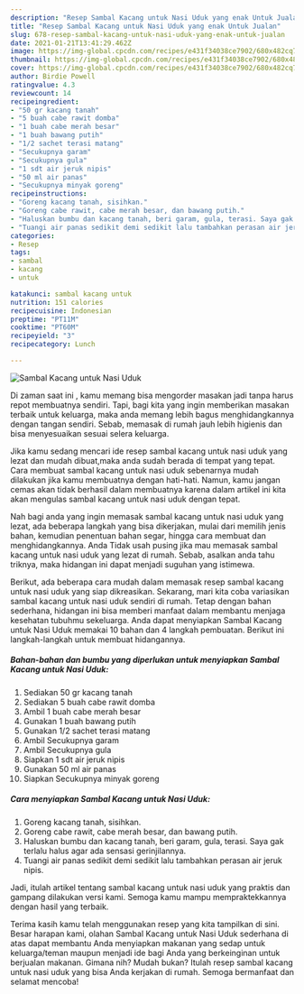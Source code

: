 ```yaml
---
description: "Resep Sambal Kacang untuk Nasi Uduk yang enak Untuk Jualan"
title: "Resep Sambal Kacang untuk Nasi Uduk yang enak Untuk Jualan"
slug: 678-resep-sambal-kacang-untuk-nasi-uduk-yang-enak-untuk-jualan
date: 2021-01-21T13:41:29.462Z
image: https://img-global.cpcdn.com/recipes/e431f34038ce7902/680x482cq70/sambal-kacang-untuk-nasi-uduk-foto-resep-utama.jpg
thumbnail: https://img-global.cpcdn.com/recipes/e431f34038ce7902/680x482cq70/sambal-kacang-untuk-nasi-uduk-foto-resep-utama.jpg
cover: https://img-global.cpcdn.com/recipes/e431f34038ce7902/680x482cq70/sambal-kacang-untuk-nasi-uduk-foto-resep-utama.jpg
author: Birdie Powell
ratingvalue: 4.3
reviewcount: 14
recipeingredient:
- "50 gr kacang tanah"
- "5 buah cabe rawit domba"
- "1 buah cabe merah besar"
- "1 buah bawang putih"
- "1/2 sachet terasi matang"
- "Secukupnya garam"
- "Secukupnya gula"
- "1 sdt air jeruk nipis"
- "50 ml air panas"
- "Secukupnya minyak goreng"
recipeinstructions:
- "Goreng kacang tanah, sisihkan."
- "Goreng cabe rawit, cabe merah besar, dan bawang putih."
- "Haluskan bumbu dan kacang tanah, beri garam, gula, terasi. Saya gak terlalu halus agar ada sensasi gerinjilannya."
- "Tuangi air panas sedikit demi sedikit lalu tambahkan perasan air jeruk nipis."
categories:
- Resep
tags:
- sambal
- kacang
- untuk

katakunci: sambal kacang untuk 
nutrition: 151 calories
recipecuisine: Indonesian
preptime: "PT11M"
cooktime: "PT60M"
recipeyield: "3"
recipecategory: Lunch

---
```



![Sambal Kacang untuk Nasi Uduk](https://img-global.cpcdn.com/recipes/e431f34038ce7902/680x482cq70/sambal-kacang-untuk-nasi-uduk-foto-resep-utama.jpg)

Di zaman  saat ini , kamu memang bisa mengorder masakan jadi tanpa harus repot membuatnya sendiri. Tapi, bagi kita yang ingin memberikan masakan terbaik untuk keluarga, maka anda memang lebih bagus menghidangkannya dengan tangan sendiri. Sebab, memasak di rumah jauh lebih higienis dan bisa menyesuaikan sesuai selera keluarga.

Jika kamu sedang mencari ide resep sambal kacang untuk nasi uduk yang lezat dan mudah dibuat,maka anda sudah berada di tempat yang tepat. Cara membuat sambal kacang untuk nasi uduk  sebenarnya mudah dilakukan jika kamu membuatnya dengan hati-hati. Namun, kamu jangan cemas akan tidak berhasil dalam membuatnya 
karena dalam artikel ini kita akan mengulas sambal kacang untuk nasi uduk dengan tepat.  



Nah bagi anda yang ingin memasak sambal kacang untuk nasi uduk yang lezat, ada beberapa langkah yang bisa dikerjakan, mulai dari memilih jenis bahan, kemudian penentuan bahan segar, hingga cara membuat dan menghidangkannya. Anda Tidak usah pusing jika mau memasak sambal kacang untuk nasi uduk yang lezat di rumah. Sebab, asalkan anda  tahu triknya, maka hidangan ini dapat menjadi suguhan yang istimewa.

Berikut, ada beberapa cara mudah dalam memasak resep sambal kacang untuk nasi uduk yang siap dikreasikan. Sekarang, mari kita coba variasikan sambal kacang untuk nasi uduk sendiri di rumah. Tetap dengan bahan sederhana, hidangan ini bisa memberi manfaat dalam membantu menjaga kesehatan tubuhmu sekeluarga. Anda dapat menyiapkan Sambal Kacang untuk Nasi Uduk memakai 10 bahan dan 4 langkah pembuatan. Berikut ini langkah-langkah untuk membuat hidangannya.

<!--inarticleads1-->

##### Bahan-bahan dan bumbu yang diperlukan untuk menyiapkan Sambal Kacang untuk Nasi Uduk:

1. Sediakan 50 gr kacang tanah
1. Sediakan 5 buah cabe rawit domba
1. Ambil 1 buah cabe merah besar
1. Gunakan 1 buah bawang putih
1. Gunakan 1/2 sachet terasi matang
1. Ambil Secukupnya garam
1. Ambil Secukupnya gula
1. Siapkan 1 sdt air jeruk nipis
1. Gunakan 50 ml air panas
1. Siapkan Secukupnya minyak goreng




<!--inarticleads2-->

##### Cara menyiapkan Sambal Kacang untuk Nasi Uduk:

1. Goreng kacang tanah, sisihkan.
1. Goreng cabe rawit, cabe merah besar, dan bawang putih.
1. Haluskan bumbu dan kacang tanah, beri garam, gula, terasi. Saya gak terlalu halus agar ada sensasi gerinjilannya.
1. Tuangi air panas sedikit demi sedikit lalu tambahkan perasan air jeruk nipis.




Jadi, itulah artikel tentang  sambal kacang untuk nasi uduk  yang praktis dan gampang dilakukan versi kami. Semoga kamu mampu mempraktekkannya dengan hasil yang terbaik. 

Terima kasih kamu telah menggunakan resep yang kita tampilkan di sini. Besar harapan kami, olahan  Sambal Kacang untuk Nasi Uduk sederhana di atas dapat membantu Anda menyiapkan makanan yang sedap untuk keluarga/teman maupun menjadi ide bagi Anda yang berkeinginan untuk berjualan makanan. Gimana nih? Mudah bukan? Itulah resep sambal kacang untuk nasi uduk yang bisa Anda kerjakan di rumah. Semoga bermanfaat dan selamat mencoba!


